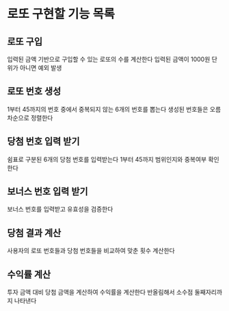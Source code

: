 # 로또 구현할 기능 목록

## 로또 구입
입력된 금액 기반으로 구입할 수 있는 로또의 수를 계산한다
입력된 금액이 1000원 단위가 아니면 예외 발생

## 로또 번호 생성
1부터 45까지의 번호 중에서 중복되지 않는 6개의 번호를 뽑는다
생성된 번호들은 오름차순으로 정렬한다

## 당첨 번호 입력 받기
쉼표로 구분된 6개의 당첨 번호를 입력받는다
1부터 45까지 범위인지와 중복여부 확인한다

## 보너스 번호 입력 받기
보너스 번호를 입력받고 유효성을 검증한다

## 당첨 결과 계산
사용자의 로또 번호들과 당첨 번호들을 비교하여 맞춘 횟수 계산한다

## 수익률 계산
투자 금액 대비 당첨 금액을 계산하여 수익률을 계산한다
반올림해서 소수점 둘째자리까지 나타낸다
